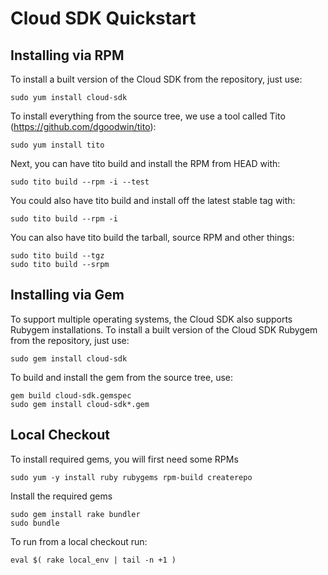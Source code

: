 Cloud SDK Quickstart
====================

Installing via RPM
------------------

To install a built version of the Cloud SDK from the repository, just use:

    sudo yum install cloud-sdk

To install everything from the source tree, we use a tool called Tito (https://github.com/dgoodwin/tito):

    sudo yum install tito

Next, you can have tito build and install the RPM from HEAD with:

    sudo tito build --rpm -i --test

You could also have tito build and install off the latest stable tag with:

    sudo tito build --rpm -i

You can also have tito build the tarball, source RPM and other things:

    sudo tito build --tgz
    sudo tito build --srpm

Installing via Gem
------------------

To support multiple operating systems, the Cloud SDK also supports Rubygem installations.  To install a built version of the Cloud SDK Rubygem from the repository, just use:

    sudo gem install cloud-sdk

To build and install the gem from the source tree, use:

    gem build cloud-sdk.gemspec
    sudo gem install cloud-sdk*.gem

Local Checkout
--------------

To install required gems, you will first need some RPMs

	sudo yum -y install ruby rubygems rpm-build createrepo

Install the required gems

	sudo gem install rake bundler
	sudo bundle

To run from a local checkout run:

    eval $( rake local_env | tail -n +1 )